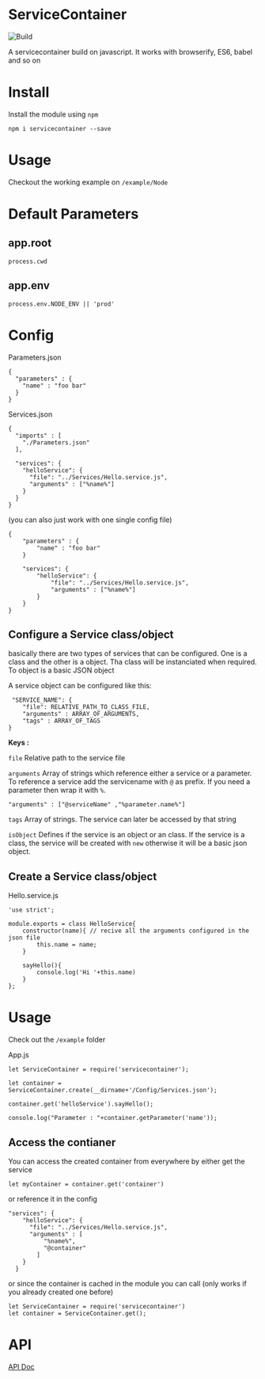 # ServiceContainer

![Build](https://circleci.com/gh/faebeee/servicecontainer/tree/master.svg?style=svg&circle-token=50472bb3d7dbbb77fd1138181c19d6ed84d87dfd)

A servicecontainer build on javascript. It works with browserify, ES6, babel and so on

# Install 
Install the module using `npm`

  `npm i servicecontainer --save`

# Usage

Checkout the working example on `/example/Node`

# Default Parameters

## app.root
    process.cwd

## app.env
    process.env.NODE_ENV || 'prod'


# Config

Parameters.json

    {
      "parameters" : {
        "name" : "foo bar"
      }
    }

Services.json

    {
      "imports" : [
        "./Parameters.json"
      ],
    
      "services": {
        "helloService": {
          "file": "../Services/Hello.service.js",
          "arguments" : ["%name%"]
        }
      }
    }

(you can also just work with one single config file)

    {
        "parameters" : {
            "name" : "foo bar"
        }
    
        "services": {
            "helloService": {
                "file": "../Services/Hello.service.js",
                "arguments" : ["%name%"]
            }
        }
    }
    
## Configure a Service class/object

basically there are two types of services that can be configured. One is a class
and the other is a object. Tha class will be instanciated when required. To object
is a basic JSON object

A service object can be configured like this:

     "SERVICE_NAME": {
        "file": RELATIVE_PATH_TO_CLASS_FILE,
        "arguments" : ARRAY_OF_ARGUMENTS,
        "tags" : ARRAY_OF_TAGS
    }


**Keys :** 

`file` Relative path to the service file

`arguments` Array of strings which reference either a service or a parameter.
To reference a service add the servicename with `@` as prefix. If you need a parameter then wrap it with `%`.

    "arguments" : ["@serviceName" ,"%parameter.name%"]


`tags` Array of strings. The service can later be accessed by that string

`isObject` Defines if the service is an object or an class. If the service is a class, the service will be created with 
`new` otherwise it will be a basic json object.

## Create a Service class/object

Hello.service.js

    'use strict';
    
    module.exports = class HelloService{
        constructor(name){ // recive all the arguments configured in the json file
            this.name = name;
        }
    
        sayHello(){
            console.log('Hi '+this.name)
        }
    };
    
# Usage

Check out the `/example` folder
 
App.js
 
    let ServiceContainer = require('servicecontainer');
    
    let container = ServiceContainer.create(__dirname+'/Config/Services.json');
    
    container.get('helloService').sayHello();
    
    console.log("Parameter : "+container.getParameter('name'));


## Access the contianer
You can access the created container from everywhere by either get the service

    let myContainer = container.get('container')

or reference it in the config

    "services": {
        "helloService": {
          "file": "../Services/Hello.service.js",
          "arguments" : [
              "%name%",
              "@container"
            ]
        }
      }

or since the container is cached in the module you can call (only works if you already created one before)

    let ServiceContainer = require('servicecontainer')
    let container = ServiceContainer.get();

    
# API

[API Doc](docs/index.html)